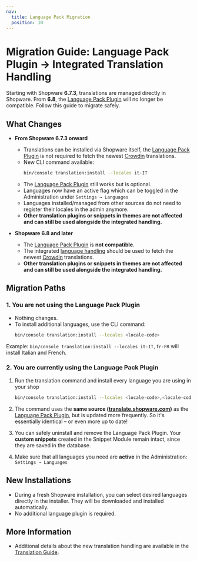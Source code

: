 ```yaml
---
nav:
  title: Language Pack Migration
  position: 10
---
```


# Migration Guide: Language Pack Plugin → Integrated Translation Handling

Starting with Shopware **6.7.3**, translations are managed directly in Shopware. From **6.8**, the [Language Pack Plugin](https://store.shopware.com/en/swag338126230916f/shopware-language-pack.html) will no longer be compatible. Follow this guide to migrate safely.

## What Changes

- **From Shopware 6.7.3 onward**

  - Translations can be installed via Shopware itself, the [Language Pack Plugin](https://store.shopware.com/en/swag338126230916f/shopware-language-pack.html) is not required to fetch the newest [Crowdin](https://crowdin.com/project/shopware6) translations.
  - New CLI command available:
    ```bash
    bin/console translation:install --locales it-IT
    ```
  - The [Language Pack Plugin](https://store.shopware.com/en/swag338126230916f/shopware-language-pack.html) still works but is optional.
  - Languages now have an active flag which can be toggled in the Administration under `Settings → Languages`
  - Languages installed/managed from other sources do not need to register their locales in the admin anymore.
  - **Other translation plugins or snippets in themes are not affected and can still be used alongside the integrated handling.**

- **Shopware 6.8 and later**

  - The [Language Pack Plugin](https://store.shopware.com/en/swag338126230916f/shopware-language-pack.html) is **not compatible**.
  - The integrated [language handling](link-to-language-handling-docs) should be used to fetch the newest [Crowdin](https://crowdin.com/project/shopware6) translations.
  - **Other translation plugins or snippets in themes are not affected and can still be used alongside the integrated handling.**


## Migration Paths

### 1. You are **not using the Language Pack Plugin**

- Nothing changes.
- To install additional languages, use the CLI command:
  ```bash  
  bin/console translation:install --locales <locale-code>
  ```

Example: `bin/console translation:install --locales it-IT,fr-FR` will install Italian and French.

### 2. You are **currently using the Language Pack Plugin**

1. Run the translation command and install every language you are using in your shop

   ```bash
   bin/console translation:install --locales <locale-code>,<locale-code>
   ```
2. The command uses the **same source ([translate.shopware.com](https://translate.shopware.com))** as the [Language Pack Plugin](https://store.shopware.com/en/swag338126230916f/shopware-language-pack.html), but is updated more frequently. So it's essentially identical – or even more up to date!
3. You can safely uninstall and remove the Language Pack Plugin. Your **custom snippets** created in the Snippet Module remain intact, since they are saved in the database.
4. Make sure that all languages you need are **active** in the Administration:
   `Settings → Languages`

## New Installations

* During a fresh Shopware installation, you can select desired languages directly in the installer. They will be downloaded and installed automatically.
* No additional language plugin is required.

## More Information

* Additional details about the new translation handling are available in the [Translation Guide](link).

